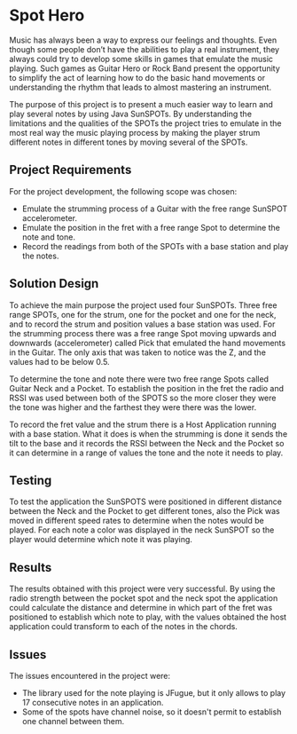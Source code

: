 # Spot Hero

Music has always been a way to express our feelings and thoughts. Even though some people don’t have the abilities to play a real instrument, they always could try to develop some skills in games that emulate the music playing. Such games as Guitar Hero or Rock Band present the opportunity to simplify the act of learning how to do the basic hand movements or understanding the rhythm that leads to almost mastering an instrument.

The purpose of this project is to present a much easier way to learn and play several notes by using Java SunSPOTs. By understanding the limitations and the qualities of the SPOTs the project tries to emulate in the most real way the music playing process by making the player strum different notes in different tones by moving several of the SPOTs.

## Project Requirements

For the project development, the following scope was chosen:

*	Emulate the strumming process of a Guitar with the free range SunSPOT accelerometer.
*	Emulate the position in the fret with a free range Spot to determine the note and tone.
*	Record the readings from both of the SPOTs with a base station and play the notes.

## Solution Design

To achieve the main purpose the project used four SunSPOTs. Three free range SPOTs, one for the strum, one for the pocket and one for the neck, and to record the strum and position values a base station was used.
For the strumming process there was a free range Spot moving upwards and downwards (accelerometer) called Pick that emulated the hand movements in the Guitar. The only axis that was taken to notice was the Z, and the values had to be below 0.5.

To determine the tone and note there were two free range Spots called Guitar Neck and a Pocket. To establish the position in the fret the radio and RSSI was used between both of the SPOTS so the more closer they were the tone was higher and the farthest they were there was the lower.

To record the fret value and the strum there is a Host Application running with a base station. What it does is when the strumming is done it sends the tilt to the base and it records the RSSI between the Neck and the Pocket so it can determine in a range of values the tone and the note it needs to play.

## Testing

To test the application the SunSPOTS were positioned in different distance between the Neck and the Pocket to get different tones, also the Pick was moved in different speed rates to determine when the notes would be played. For each note a color was displayed in the neck SunSPOT so the player would determine which note it was playing.

## Results

The results obtained with this project were very successful. By using the radio strength between the pocket spot and the neck spot the application could calculate the distance and determine in which part of the fret was positioned to establish which note to play, with the values obtained the host application could transform to each of the notes in the chords.

## Issues

The issues encountered in the project were:

*	The library used for the note playing is JFugue, but it only allows to play 17 consecutive notes in an application.
*	Some of the spots have channel noise, so it doesn't permit to establish one channel between them.
